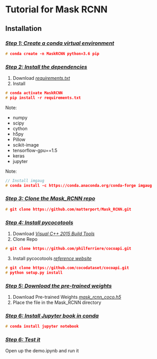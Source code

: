 # Tutorial for Mask RCNN  
## Installation  
### [*Step 1: Create a conda virtual environment*]()
```c++
# conda create -n MaskRCNN python=3.6 pip
```

### [*Step 2: Install the dependencies*]()  
1. Download [*requirements.txt*](https://github.com/markjay4k/Mask-RCNN-series/blob/master/requirements.txt)
2. Install 
```c++
# conda activate MaskRCNN
# pip install -r requirements.txt
```
Note:
* numpy
* scipy
* cython
* h5py
* Pillow
* scikit-image
* tensorflow-gpu==1.5
* keras
* jupyter

Note:
```c++
// Install imgaug
# conda install -c https://conda.anaconda.org/conda-forge imgaug
```

### [*Step 3: Clone the Mask_RCNN repo*]()
```c++
# git clone https://github.com/matterport/Mask_RCNN.git
```

### [*Step 4: Install pycocotools*]()


1.  Download [*Visual C++ 2015 Build Tools*](https://go.microsoft.com/fwlink/?LinkId=691126)
2. Clone Repo
```c++
# git clone https://github.com/philferriere/cocoapi.git
```
3. Install pycocotools
[*reference website*](https://blog.csdn.net/oMoDao1/article/details/81302365) 
```c++
# git clone https://github.com/cocodataset/cocoapi.git
# python setup.py install
```

### [*Step 5: Download the pre-trained weights*]()  
1. Download Pre-trained Weights [*mask_rcnn_coco.h5*](https://github.com/matterport/Mask_RCNN/releases)
2. Place the file in the Mask_RCNN directory

### [*Step 6: Install Jupyter book in conda*]()
```c++
# conda install jupyter notebook
```

### [*Step 6: Test it*]()
Open up the demo.ipynb and run it
